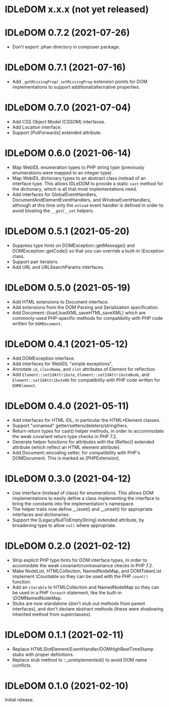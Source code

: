 # IDLeDOM x.x.x (not yet released)

# IDLeDOM 0.7.2 (2021-07-26)
* Don't export .phan directory in composer package.

# IDLeDOM 0.7.1 (2021-07-16)
* Add `_getMissingProp`/`_setMissingProp` extension points for
  DOM implementations to support additional/alternative properties.

# IDLeDOM 0.7.0 (2021-07-04)
* Add CSS Object Model (CSSOM) interfaces.
* Add Location interface.
* Support [PutForwards] extended attribute.

# IDLeDOM 0.6.0 (2021-06-14)
* Map WebIDL enumeration types to PHP string type (previously enumerations
  were mapped to an integer type).
* Map WebIDL dictionary types to an abstract class instead of an interface
  type.  This allows IDLeDOM to provide a static `cast` method for the
  dictionary, which is all that most implementations need.
* Add interfaces for GlobalEventHandlers,
  DocumentAndElementEventHandlers, and WindowEventHandlers, although at
  this time only the `onload` event handler is defined in order to
  avoid bloating the `__get`/`__set` helpers.

# IDLeDOM 0.5.1 (2021-05-20)
* Suppress type hints on DOMException::getMessage() and
  DOMException::getCode() so that you can override a built-in
  \Exception class.
* Support pair iterators.
* Add URL and URLSearchParams interfaces.

# IDLeDOM 0.5.0 (2021-05-19)
* Add HTML extensions to Document interface.
* Add extensions from the DOM Parsing and Serialization specification.
* Add Document::{load,loadXML,saveHTML,saveXML} which are commonly-used
  PHP-specific methods for compatibility with PHP code written for
  `DOMDocument`.

# IDLeDOM 0.4.1 (2021-05-12)
* Add DOMException interface.
* Add interfaces for WebIDL "simple exceptions".
* Annotate `id`, `className`, and `slot` attributes of Element for reflection.
* Add `Element::setIdAttribute`, `Element::setIdAttributeNode`, and
  `Element::setIdAttributeNS` for compatibility with PHP code written for
  `DOMElement`.

# IDLeDOM 0.4.0 (2021-05-11)
* Add interfaces for HTML IDL, in particular the HTML*Element classes.
* Support "unnamed" getter/setters/deleters/stringifiers.
* Return return types for cast() helper methods, in order to accommodate
  the weak covariant return type checks in PHP 7.2.
* Generate helper functions for attributes with the [Reflect] extended
  attribute (which reflect an HTML element attribute).
* Add Document::encoding setter, for compatibility with PHP's
  DOMDocument.  This is marked as [PHPExtension].

# IDLeDOM 0.3.0 (2021-04-12)
* Use interface (instead of class) for enumerations.  This allows
  DOM implementations to easily define a class implementing the interface
  to bring the constants into the implementation's namespace.
* The helper traits now define __isset() and __unset() for appropriate
  interfaces and dictionaries.
* Support the [LegacyNullToEmptyString] extended attribute, by broadening
  type to allow `null` where appropriate.

# IDLeDOM 0.2.0 (2021-02-12)
* Strip explicit PHP type hints for DOM interface types, in order to
  accomodate the weak covariant/contravariance checks in PHP 7.2.
* Make NodeList, HTMLCollection, NamedNodeMap, and DOMTokenList
  implement \Countable so they can be used with the PHP `count()` function.
* Add an `iterable` to HTMLCollection and NamedNodeMap so they can be
  used in a PHP `foreach` statement, like the built-in \DOMNamedNodeMap.
* Stubs are now standalone (don't stub out methods from parent interfaces),
  and don't declare abstract methods (these were shadowing inherited method
  from superclasses).

# IDLeDOM 0.1.1 (2021-02-11)
* Replace HTMLSlotElement/EventHandler/DOMHighRestTimeStamp stubs with
  proper definitions.
* Replace stub method to ::_unimplemented() to avoid DOM name conflicts.

# IDLeDOM 0.1.0 (2021-02-10)
Initial release.
